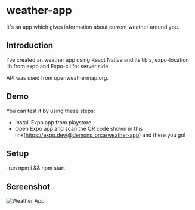 # weather-app
It's an app which gives information about current weather around you.

## Introduction
I've created an weather app using React Native and its lib's, expo-location lib from expo and Expo-cli for server side.

API was used from openweathermap.org.

## Demo
You can test it by using these steps:
- Install Expo app from playstore.
- Open Expo app and scan the QR code shown in this link(https://expo.dev/@demons_orca/weather-app) and there you go!

## Setup
-run npm i && npm start

## Screenshot
![Weather App](https://i.ibb.co/k0jhF5f/Weather-app.jpg)





